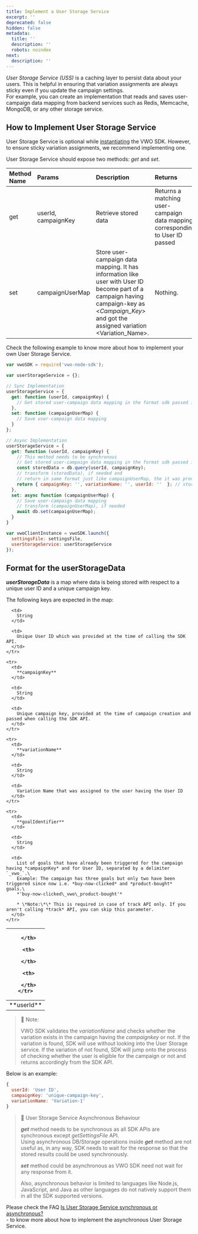```yaml
---
title: Implement a User Storage Service
excerpt: ''
deprecated: false
hidden: false
metadata:
  title: ''
  description: ''
  robots: noindex
next:
  description: ''
---
```

*User Storage Service (USS)* is a caching layer to persist data about your users. This is helpful in ensuring that variation assignments are always sticky even if you update the campaign settings.\
For example, you can create an implementation that reads and saves user-campaign data mapping from backend services such as Redis, Memcache, MongoDB, or any other storage service.

## How to Implement User Storage Service

User Storage Service is optional while [instantiating](https://developers.vwo.com/docs/nodejs-launch) the VWO SDK. However, to ensure sticky variation assignments, we recommend implementing one.

User Storage Service should expose two methods: *get* and *set*.

| Method Name | Params              | Description                                                                                                                                                                                        | Returns                                                                       |
| :---------- | :------------------ | :------------------------------------------------------------------------------------------------------------------------------------------------------------------------------------------------- | :---------------------------------------------------------------------------- |
| get         | userId, campaignKey | Retrieve stored data                                                                                                                                                                               | Returns a matching user-campaign data mapping corresponding to User ID passed |
| set         | campaignUserMap     | Store user-campaign data mapping. It has information like user with User ID become part of a campaign having campaign-key as \<*Campaign\_Key*> and got the assigned variation \<Variation\_Name>. | Nothing.                                                                      |

Check the following example to know more about how to implement your own User Storage Service.

```javascript Node.js
var vwoSDK = require('vwo-node-sdk');

var userStorageService = {};

// Sync Implementation
userStorageService = {
  get: function (userId, campaignKey) {
    // Get stored user-campaign data mapping in the format sdk passed it to set method
  },
  set: function (campaignUserMap) {
    // Save user-campaign data mapping
  }
};

// Async Implementation
userStorageService = {
  get: function (userId, campaignKey) {
    // This method needs to be synchronous
    // Get stored user-campaign data mapping in the format sdk passed it to set method
    const storedData = db.query(userId, campaignKey);
    // transform (storedData), if needed and
    // return in same format just like campaignUserMap, the it was provided to set method
    return { campaignKey: '', variationName: '', userId: ''  }; // stored data
  },
  set: async function (campaignUserMap) {
    // Save user-campaign data mapping
    // transform (campaignUserMap), if needed
    await db.set(campaignUserMap);
  }
}

var vwoClientInstance = vwoSDK.launch({
  settingsFile: settingsFile,
  userStorageService: userStorageService 
});
```

## Format for the userStorageData

***userStorageData*** is a map where data is being stored with respect to a unique user ID and a unique campaign key.

The following keys are expected in the map:

<Table align={["left","left","left"]}>
  <thead>
    <tr>
      <th>

      </th>

      <th>

      </th>

      <th>

      </th>
    </tr>
  </thead>

  <tbody>
    <tr>
      <td>
        **userId** 
      </td>

      <td>
        String
      </td>

      <td>
        Unique User ID which was provided at the time of calling the SDK API.
      </td>
    </tr>

    <tr>
      <td>
        **campaignKey** 
      </td>

      <td>
        String
      </td>

      <td>
        Unique campaign key, provided at the time of campaign creation and passed when calling the SDK API.
      </td>
    </tr>

    <tr>
      <td>
        **variationName** 
      </td>

      <td>
        String
      </td>

      <td>
        Variation Name that was assigned to the user having the User ID
      </td>
    </tr>

    <tr>
      <td>
        **goalIdentifier** 
      </td>

      <td>
        String
      </td>

      <td>
        List of goals that have already been triggered for the campaign having *campaignKey* and for User ID, separated by a delimiter `_vwo_`.\
        Example: The campaign has three goals but only two have been triggered since now i.e. *buy-now-clicked* and *product-bought* goals.\
        *'buy-now-clicked\_vwo\_product-bought'*  

        * \*Note:\*\* This is required in case of track API only. If you aren't calling *track* API, you can skip this parameter.
      </td>
    </tr>
  </tbody>
</Table>

> 🚧 Note:
>
> VWO SDK validates the *variationName* and checks whether the variation exists in the campaign having the *campaignkey* or not. If the variation is found, SDK will use without looking into the User Storage service. If the variation of not found, SDK will jump onto the process of checking whether the user is eligible for the campaign or not and returns accordingly from the SDK API.

Below is an example:

```javascript Node.js
{
  userId: 'User ID',
  campaignKey: 'unique-campaign-key',
  variationName: 'Variation-1'
}
```

> 🚧 User Storage Service Asynchronous Behaviour
>
> ***get*** method needs to be synchronous as all SDK APIs are synchronous except *getSettingsFile* API.\
> Using asynchronous DB/Storage operations inside ***get*** method are not useful as, in any way, SDK needs to wait for the response so that the stored results could be used synchronously.
>
> ***set*** method could be asynchronous as VWO SDK need not wait for any response from it.
>
> Also, asynchronous behavior is limited to languages like Node.js, JavaScript, and Java as other languages do not natively support them in all the SDK supported versions.

Please check the FAQ [Is User Storage Service synchronous or asynchronous?\
](https://developers.vwo.com/docs/is-user-storage-service-synchronous-or-asynchronous) - to know more about how to implement the asynchronous User Storage Service.
